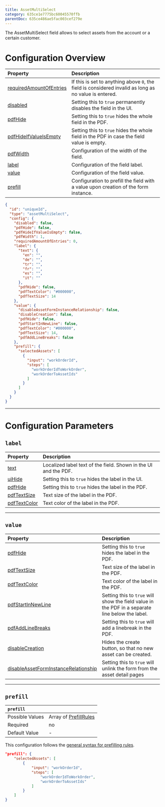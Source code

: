 ```yaml
---
title: AssetMultiSelect
category: 635ce1e7775bc60045570ffb
parentDoc: 635ce486ae5fac003cef279e
---
```


The AssetMultiSelect field allows to select assets from the account or a certain customer.

# Configuration Overview

| Property                                                                     | Description                      |
| :--------------------------------------------------------------------------- | :--------------------------------|
| [requiredAmountOfEntries](./24-general-properties/#requiredamountofentries)  | If this is set to anything above `0`, the field is considered invalid as long as no value is entered. |
| [disabled](./24-general-properties/#disabled)                                | Setting this to `true` permanently disables the field in the UI. |
| [pdfHide](./24-general-properties/#pdfhide)                                  | Setting this to `true` hides the whole field in the PDF. |
| [pdfHideIfValueIsEmpty](./24-general-properties/#pdfhideifvalueisempty)      | Setting this to `true` hides the whole field in the PDF in case the field value is empty. |
| [pdfWidth](./24-general-properties/#pdfwidth)                                | Configuration of the width of the field. |
| [label](#label)                                                              | Configuration of the field label. |
| [value](#value)                                                              | Configuration of the field value. |
| [prefill](#prefill)                                                          | Configuration to prefill the field with a value upon creation of the form instance. |

```json (complete)
{
  "id": "uniqueId",
  "type": "assetMultiSelect",
  "config": {
    "disabled": false,
    "pdfHide": false,
    "pdfHideIfValueIsEmpty": false,
    "pdfWidth": 1,
    "requiredAmountOfEntries": 0,
    "label": {
      "text": {
        "en": "",
        "de": "",
        "tr": "",
        "fr": "",
        "es": "",
        "it": ""
      },
      "pdfHide": false,
      "pdfTextColor": "#000000",
      "pdfTextSize": 14
    },
    "value": {
      "disableAssetFormInstanceRelationship": false,
      "disableCreation": false,
      "pdfHide": false,
      "pdfStartInNewLine": false,
      "pdfTextColor": "#000000",
      "pdfTextSize": 14,
      "pdfAddLineBreaks": false
    },
    "prefill": {
      "selectedAssets": [
        {
          "input": "workOrderId",
          "steps": [
            "workOrderIdToWorkOrder",
            "workOrderToAssetIds"
          ]
        }
      ]
    }
  }
}
```

---
# Configuration Parameters

## `label`

| Property                                                    | Description                       |
| :---------------------------------------------------------- | :-------------------------------- |
| [text](./24-general-properties/#text)                       | Localized label text of the field. Shown in the UI and the PDF. |
| [uiHide](./24-general-properties/#uihide)                   | Setting this to `true` hides the label in the UI. |
| [pdfHide](./24-general-properties/#pdfhide)                 | Setting this to `true` hides the label in the PDF. |
| [pdfTextSize](./24-general-properties/#pdftextsize)         | Text size of the label in the PDF. |
| [pdfTextColor](./24-general-properties/#pdftextcolor)       | Text color of the label in the PDF. |

---
## `value`

| Property                                                                        | Description                                                                                     |
| :------------------------------------------------------------------------------ | :---------------------------------------------------------------------------------------------- |
| [pdfHide](./24-general-properties/#pdfhide)                                     | Setting this to `true` hides the label in the PDF. |
| [pdfTextSize](./24-general-properties/#pdftextsize)                             | Text size of the label in the PDF. |
| [pdfTextColor](./24-general-properties/#pdftextcolor)                           | Text color of the label in the PDF. |
| [pdfStartInNewLine](./24-general-properties/#pdfstartinnewline)                 | Setting this to `true` will show the field value in the PDF in a separate line below the label. |
| [pdfAddLineBreaks](./24-general-properties/#pdfaddlinebreaks)                   | Setting this to `true` will add a linebreak in the PDF. |
| [disableCreation](./24-general-properties/#disablecreation)                                             | Hides the create button, so that no new asset can be created.  |
| [disableAssetFormInstanceRelationship](./24-general-properties.md/#disableAssetFormInstanceRelationship) | Setting this to `true` will unlink the form from the asset detail pages |

---
## `prefill`

| `prefill`                  |                                                                     |
| :------------------------- | :--------------                                                     |
| Possible Values            | Array of [PrefillRules](./25-prefill-rules)            |
| Required                   | no                                                                  |
| Default Value              | -                                                                   |

This configuration follows the [general syntax for prefilling rules](./25-prefill-rules).
```json (assetID)
"prefill": {
	"selectedAssets": [
		{
			"input": "workOrderId",
			"steps": [
				"workOrderIdToWorkOrder",
				"workOrderToAssetIds"
			]
		}
	]
}
```

